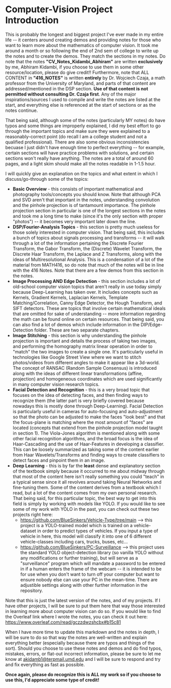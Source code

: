 # Computer-Vision Project Introduction
This is probably the longest and biggest project I've ever made in my entire life -- it centers around creating demos and providing notes for those who want to learn more about the mathematics of computer vision. It took me around a month or so following the end of 2nd sem of college to write up the notes and to create the demos. They match the sections in my notes. Do note that the notes **"CV_Notes_Kidambi_Abhiram"** are written **exclusively** by me, Abhiram Kidambi, if you choose to use them in some other resource/location, please do give credit!! Furthermore, note that ALL CONTENT in **"416_NOTES"** is written **entirely** by Dr. Wojciech Czaja, a math professor from the University of Maryland, and parts of that content are addressed/mentioned in the DSP section. **Use of that content is not permitted without consulting Dr. Czaja first**. Any of the major inspirations/sources I used to compile and write the notes are listed at the start, and everything else is referenced at the start of sections or as the notes continue.

That being said, although some of the notes (particularly MY notes) do have typos and some things are improperly explained, I did my best effort to go through the important topics and make sure they were explained to a reasonably-correct point (do recall I am a college student and not a qualified professional). There are also some obvious inconsistencies becuase I just didn't have enough time to perfect everything -- for example, certain sections will have practice problems with solutions, and certain sections won't really have anything. The notes are a total of around 60 pages, and a light skim should make all the notes readable in 1-1.5 hour.

I will quickly give an explanation on the topics and what extent in which I discuss/go-through some of the topics:
- **Basic Overview** - this consists of important mathematical and photography tools/concepts you should know. Note that although PCA and SVD aren't that important in the notes, understanding convolution and the pinhole projection is of tantamount importance. The pinhole projection section in particular is one of the longest sections in the notes and took me a long time to make (since it's the only section with proper "photos") -- it becomes very important later down the line.
- **DSP/Fourier-Analysis Topics** - this section is pretty much useless for those solely interested in computer vision. That being said, this includes a bunch of topics about signals processing and transforms -- it will walk through a lot of the information pertaining the Discrete Fourier Transform, the Gabor Transform, the (Discrete) Wavelet Transform, the Discrete Haar Transform, the Laplace and Z Transforms, along with the ideas of Multiresolutional Analysis. This is a condensation of a lot of the material from MATH416, so do note that much of the notes will be in line with the 416 Notes. Note that there are a few demos from this section in the notes.
- **Image Processing AND Edge Detection** - this section includes a lot of old-school computer vision topics that aren't really in use today simply because Deep-Learning has taken over. It includes concepts such as Kernels, Gradient Kernels, Laplacian Kernels, Template Matching/Correlation, Canny Edge Detector, the Hough Transform, and SIFT detectors. These are topics that involve certain mathematical ideals that are omitted for sake of understanding -- more information regarding the math can be found online on certain resources. That being said, you can also find a lot of demos which include information in the DIP/Edge-Detection folder. These are two separate chapters.
- **Image Stitching** - this section is why understanding the pinhole projection is important and details the process of taking two images, and performing the homography matrix linear operation in order to "match" the two images to create a single one. It's particularly useful in technologies like Google Street View where we want to stitch photos/videos from different angles to make it appear like a 3d-world. The concept of RANSAC (Random Sample Consensus) is introduced along with the ideas of different linear transformations (affine, projection) and homogeneous coordinates which are used significantly in many computer vision research topics.
- **Facial Detection and Recognition** - this is a very broad topic that focuses on the idea of detecting faces, and then finding ways to recognize them (the latter part is very briefly covered because nowadays this is mostly done through Deep-Learning). Facial Detection is particularly useful in cameras for auto-focusing and auto-adjustment so that the photo can be adjusted to make the faces "look best" and that the focus-plane is matching where the most amount of "faces" are located (concepts that extend from the pinhole projection model taught in section 1). The Viola-Jones algorithm is mentioned along with some other facial recognition algorithms, and the broad focus is the idea of Haar-Cascading and the use of Haar-Features in developing a classifier. This can be loosely summarized as taking some of the content earlier from Haar Wavelets/Transforms and finding ways to create classifiers to detect faces and pinpoint them in an image. 
- **Deep Learning** - this is by far the **least** dense and explanatory section of the textbook simply because it occurred to me about midway through that most of the content here isn't really something you could "teach" in a typical sense since it all revolves around taking Neural Networks and fine-tuning them. Some of the content derives from a textbook which I read, but a lot of the content comes from my own personal research. That being said, for this particular topic, the best way to get into this field is simply by working with models like YOLO. If you would like to see some of my work with YOLO in the past, you can check out these two projects right here:
    - https://github.com/BlueSinkers/Vehicle-Type/tree/main --> this project is a YOLO-trained model which is trained on a vehicle-dataset in order to predict types of vehicles. If you input a type of vehicle in here, this model will classify it into one of 6 different vehicle-classes including cars, trucks, buses, etc... 
    - https://github.com/BlueSinkers/PC-Surveillance --> this project uses the standard YOLO object-detection library (so vanilla YOLO without any modifications or further training), but will serve as a "surveillance" program which will mandate a password to be entered in if a human enters the frame of the webcam -- it is intended to be for use when you don't want to turn off your computer but want to ensure nobody else can use your PC in the mean-time. There are adjustible settings along with other further information in the repository.

Note that this is just the latest version of the notes, and of my projects. If I have other projects, I will be sure to put them here that way those interested in learning more about computer vision can do so. If you would like to find the Overleaf link where I wrote the notes, you can check it out here: https://www.overleaf.com/read/gczzdwzshcbx#b15c81 

When I have more time to update this markdown and the notes in depth, I will be sure to do so that way the notes are well-written and explain everything better (especially because there are typos and things of the sort). Should you choose to use these notes and demos and do find typos, mistakes, errors, or flat-out incorrect information, please be sure to let me know at akidamb1@terpmail.umd.edu and I will be sure to respond and try and fix everything as fast as possible.

**Once again, please do recognize this is ALL my work so if you choose to use this, I'd appreciate some type of credit!**
